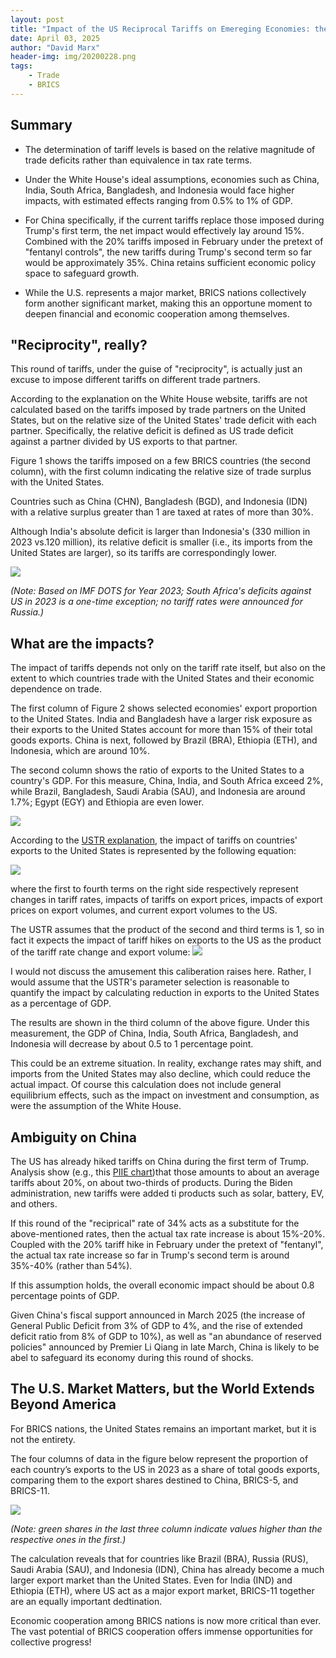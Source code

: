 ```yaml
---
layout: post
title: "Impact of the US Reciprocal Tariffs on Emereging Economies: the case of BRICS"
date: April 03, 2025
author: "David Marx"
header-img: img/20200228.png
tags:
    - Trade
    - BRICS
---
```


## Summary

- The determination of tariff levels is based on the relative magnitude of trade deficits rather than equivalence in tax rate terms. 

- Under the White House's ideal assumptions, economies such as China, India, South Africa, Bangladesh, and Indonesia would face higher impacts, with estimated effects ranging from 0.5% to 1% of GDP. 

- For China specifically, if the current tariffs replace those imposed during Trump's first term, the net impact would effectively lay around 15%. Combined with the 20% tariffs imposed in February under the pretext of "fentanyl controls", the new tariffs during Trump's second term so far would be approximately 35%. China retains sufficient economic policy space to safeguard growth. 

- While the U.S. represents a major market, BRICS nations collectively form another significant market, making this an opportune moment to deepen financial and economic cooperation among themselves.



## "Reciprocity", really? 
This round of tariffs, under the guise of "reciprocity", is actually just an excuse to impose different tariffs on different trade partners. 

According to the explanation on the White House website, tariffs are not calculated based on the tariffs imposed by trade partners on the United States, but on the relative size of the United States' trade deficit with each partner. Specifically, the relative deficit is defined as US trade deficit against a partner divided by US exports to that partner.

Figure 1 shows the tariffs imposed on a few  BRICS countries (the second column), with the first column indicating the relative size of trade surplus with the United States. 

Countries such as China (CHN), Bangladesh (BGD), and Indonesia (IDN) with a relative surplus greater than 1 are taxed at rates of more than 30%. 

Although India's absolute deficit is larger than Indonesia's (330 million in 2023 vs.120 million), its relative deficit is smaller (i.e., its imports from the United States are larger), so its tariffs are correspondingly lower.

![](https://david-chi-zhang.github.io/MReview/img/20250403/F1.png)

*(Note: Based on IMF DOTS for Year 2023; South Africa's deficits against US in 2023 is a one-time exception; no tariff rates were announced for Russia.)* 

## What are the impacts?
The impact of tariffs depends not only on the tariff rate itself, but also on the extent to which countries trade with the United States and their economic dependence on trade. 

The first column of Figure 2 shows selected economies' export proportion to the United States. India and Bangladesh have a larger risk exposure as their exports to the United States account for more than 15% of their total goods exports. China is next, followed by Brazil (BRA), Ethiopia (ETH), and Indonesia, which are around 10%. 

The second column shows the ratio of exports to the United States to a country's GDP. For this measure, China, India, and South Africa exceed 2%, while Brazil, Bangladesh, Saudi Arabia (SAU), and Indonesia are around 1.7%; Egypt (EGY) and Ethiopia are even lower. 

![](https://david-chi-zhang.github.io/MReview/img/20250403/F2.png)

According to  the [USTR explanation](https://www.bing.com/ck/a?!&&p=28b75a8b94b7330cd5b1b674872b70f9abc87d5d636392d7c0404cba7bfdc231JmltdHM9MTc0MzYzODQwMA&ptn=3&ver=2&hsh=4&fclid=07ebcb19-da18-6089-3b89-d94fdb106148&psq=+reciprocal+tariffs+calculationss+ustr&u=a1aHR0cHM6Ly91c3RyLmdvdi9pc3N1ZS1hcmVhcy9yZWNpcHJvY2FsLXRhcmlmZi1jYWxjdWxhdGlvbnM&ntb=1), the impact of tariffs on countries' exports to the United States is represented by the following equation: 

![](https://david-chi-zhang.github.io/MReview/img/20250403/F3.png)

where the first to fourth terms on the right side respectively represent changes in tariff rates, impacts of tariffs on export prices, impacts of export prices on export volumes, and current export volumes to the US. 

The USTR assumes that the product of the second and third terms is 1, so in fact it expects the impact of tariff hikes on exports to the US as the product of the tariff rate change and export volume: 
![](https://david-chi-zhang.github.io/MReview/img/20250403/F4.png)

I would not discuss the amusement this caliberation raises here. Rather, I would assume that the USTR's parameter selection is reasonable to quantify the impact by calculating reduction in exports to the United States as a percentage of GDP. 

The results are shown in the third column of the above figure. Under this measurement, the GDP of China, India, South Africa, Bangladesh, and Indonesia will decrease by about 0.5 to 1 percentage point. 

This could be an extreme situation. In reality, exchange rates may shift, and imports from the United States may also decline, which could reduce the actual impact. Of course this calculation does not include general equilibrium effects, such as the impact on investment and consumption, as were the assumption of the White House.


## Ambiguity on China
The US has already hiked tariffs on China during the first term of Trump.  Analysis show (e.g., this [PIIE chart](https://www.piie.com/research/piie-charts/2019/us-china-trade-war-tariffs-date-chart))that those amounts to about an average tariffs about 20%, on about two-thirds of products. During the Biden administration, new tariffs were added ti products such as solar, battery, EV, and others. 

If this round of the "reciprical" rate of 34% acts as a substitute for the above-mentioned rates, then the actual tax rate increase is about 15%-20%. Coupled with the 20% tariff hike in February under the pretext of "fentanyl", the actual tax rate increase so far in Trump's second term is around  35%-40% (rather than 54%). 

If this assumption holds, the overall economic impact should be about 0.8 percentage points of GDP. 

Given China's fiscal support announced in March 2025 (the increase of General Public Deficit from 3% of GDP to 4%, and the rise of extended deficit ratio from 8% of GDP to 10%), as well as "an abundance of reserved policies" announced by Premier Li Qiang in late March, China is likely to be abel to safeguard its economy during this round of shocks.


## The U.S. Market Matters, but the World Extends Beyond America
For BRICS nations, the United States remains an important market, but it is not the entirety. 

The four columns of data in the figure below represent the proportion of each country’s exports to the US  in 2023 as a share of total goods exports, comparing them to the export shares destined to China, BRICS-5, and BRICS-11. 

![](https://david-chi-zhang.github.io/MReview/img/20250403/F5.png)

*(Note: green shares in the last three column indicate values higher than the respective ones in the first.)*

The calculation reveals that for countries like Brazil (BRA), Russia (RUS), Saudi Arabia (SAU), and Indonesia (IDN), China has already become a much larger export market than the United States. Even for India (IND) and Ethiopia (ETH), where US act as a major export market, BRICS-11 together are an equally important dedtination. 

Economic cooperation among BRICS nations is now more critical than ever. The vast potential of BRICS cooperation offers immense opportunities for collective progress! ​ ​

